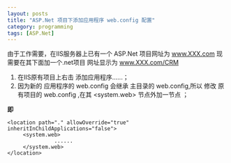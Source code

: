```yaml
---
layout: posts
title: "ASP.Net 项目下添加应用程序 web.config 配置"
category: programming
tags: [ASP.Net]
---
```


由于工作需要，在IIS服务器上已有一个 ASP.Net 项目网址为 www.XXX.com 现需要在其下面加一个.net项目 网址显示为 www.XXX.com/CRM 
	
<!--break-->

1. 在IIS原有项目上右击 添加应用程序......；
2. 因为新的 应用程序的 web.config 会继承 主目录的  web.config,所以 修改 原有项目的  web.config ,在其 <system.web> 节点外加一节点 <location path="." allowOverride="true" inheritInChildApplications="false">；  

**即**

	<location path="." allowOverride="true" inheritInChildApplications="false">
		 <system.web> 
				   ......
		 </system.web>
	</location>